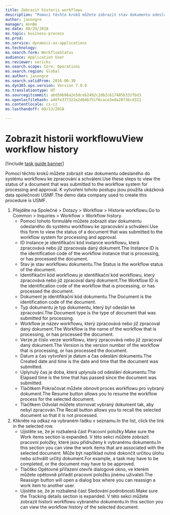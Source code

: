 ```yaml
--- 
title: Zobrazit historii workflowu
description: "Pomocí těchto kroků můžete zobrazit stav dokumentu odeslaného do systému workflowu ke zpracování a schválení."
author: jasongre
manager: AnnBe
ms.date: 08/29/2018
ms.topic: business-process
ms.prod: 
ms.service: dynamics-ax-applications
ms.technology: 
ms.search.form: WorkflowStatus
audience: Application User
ms.reviewer: sericks
ms.search.scope: Core, Operations
ms.search.region: Global
ms.author: jasongre
ms.search.validFrom: 2016-06-30
ms.dyn365.ops.version: Version 7.0.0
ms.translationtype: HT
ms.sourcegitcommit: abd59b96a2e5dceb2492c2db2c617485b332fbd3
ms.openlocfilehash: a40fe377322e2d64b751f6cace3eda20736cd321
ms.contentlocale: cs-cz
ms.lasthandoff: 09/13/2018

---
```

# <a name="view-workflow-history"></a><span data-ttu-id="3eb7c-103">Zobrazit historii workflowu</span><span class="sxs-lookup"><span data-stu-id="3eb7c-103">View workflow history</span></span>

[!include [task guide banner](../../includes/task-guide-banner.md)]

<span data-ttu-id="3eb7c-104">Pomocí těchto kroků můžete zobrazit stav dokumentu odeslaného do systému workflowu ke zpracování a schválení.</span><span class="sxs-lookup"><span data-stu-id="3eb7c-104">Use these steps to view the status of a document that was submitted to the workflow system for processing and approval.</span></span> <span data-ttu-id="3eb7c-105">K vytvoření tohoto postupu jsou použita ukázková data společnosti USMF.</span><span class="sxs-lookup"><span data-stu-id="3eb7c-105">The demo data company used to create this procedure is USMF.</span></span>

1. <span data-ttu-id="3eb7c-106">Přejděte na Společné > Dotazy > Workflow > Historie workflowu.</span><span class="sxs-lookup"><span data-stu-id="3eb7c-106">Go to Common > Inquiries > Workflow > Workflow history.</span></span>
    * <span data-ttu-id="3eb7c-107">Pomocí tohoto formuláře můžete zobrazit stav dokumentu odeslaného do systému workflowu ke zpracování a schválení.</span><span class="sxs-lookup"><span data-stu-id="3eb7c-107">Use this form to view the status of a document that was submitted to the workflow system for processing and approval.</span></span>  
    * <span data-ttu-id="3eb7c-108">ID instance je identifikační kód instance workflowu, která zpracovává nebo již zpracovala daný dokument.</span><span class="sxs-lookup"><span data-stu-id="3eb7c-108">The Instance ID is      the identification code of the workflow instance that is processing, or has processed the document.</span></span>  
    * <span data-ttu-id="3eb7c-109">Stav je stav workflowu dokumentu.</span><span class="sxs-lookup"><span data-stu-id="3eb7c-109">The Status is the workflow status of the document.</span></span>  
    * <span data-ttu-id="3eb7c-110">Identifikační kód workflowu je identifikační kód workflowu, který zpracovává nebo již zpracoval daný dokument.</span><span class="sxs-lookup"><span data-stu-id="3eb7c-110">The Workflow ID is the identification code of the workflow that is processing, or has processed the document.</span></span>  
    * <span data-ttu-id="3eb7c-111">Dokument je identifikační kód dokumentu.</span><span class="sxs-lookup"><span data-stu-id="3eb7c-111">The Document is the identification code of the document.</span></span>  
    * <span data-ttu-id="3eb7c-112">Typ dokumentu je typ dokumentu, který byl odeslán ke zpracování.</span><span class="sxs-lookup"><span data-stu-id="3eb7c-112">The Document type is the type of document that was submitted for processing.</span></span>  
    * <span data-ttu-id="3eb7c-113">Workflow je název workflowu, který zpracovává nebo již zpracoval daný dokument.</span><span class="sxs-lookup"><span data-stu-id="3eb7c-113">The Workflow is the name of the workflow that is processing, or has processed the document.</span></span>  
    * <span data-ttu-id="3eb7c-114">Verze je číslo verze workflowu, který zpracovává nebo již zpracoval daný dokument.</span><span class="sxs-lookup"><span data-stu-id="3eb7c-114">The Version is the version number of the workflow that is processing, or has processed the document.</span></span>  
    * <span data-ttu-id="3eb7c-115">Datum a čas vytvoření je datum a čas odeslání dokumentu.</span><span class="sxs-lookup"><span data-stu-id="3eb7c-115">The Created date and time is the date and time that the document was submitted.</span></span>  
    * <span data-ttu-id="3eb7c-116">Uplynulý čas je doba, která uplynula od odeslání dokumentu.</span><span class="sxs-lookup"><span data-stu-id="3eb7c-116">The Elapsed time is the time that has passed since the document was submitted.</span></span>  
    * <span data-ttu-id="3eb7c-117">Tlačítkem Pokračovat můžete obnovit proces workflowu pro vybraný dokument.</span><span class="sxs-lookup"><span data-stu-id="3eb7c-117">The Resume button allows you to resume the workflow process for the selected document.</span></span>  
    * <span data-ttu-id="3eb7c-118">Tlačítkem Odvolat můžete stornovat vybraný dokument tak, aby nebyl zpracován.</span><span class="sxs-lookup"><span data-stu-id="3eb7c-118">The Recall button allows you to recall the selected document so that it is not processed.</span></span>   
2. <span data-ttu-id="3eb7c-119">Klikněte na odkaz na vybraném řádku v seznamu.</span><span class="sxs-lookup"><span data-stu-id="3eb7c-119">In the list, click the link in the selected row.</span></span>
    * <span data-ttu-id="3eb7c-120">Ujistěte se, že je rozbalená část Pracovní položky.</span><span class="sxs-lookup"><span data-stu-id="3eb7c-120">Make sure the Work items section is expanded.</span></span>    <span data-ttu-id="3eb7c-121">V této sekci můžete zobrazit pracovní položky, které jsou přidruženy k vybranému dokumentu.</span><span class="sxs-lookup"><span data-stu-id="3eb7c-121">In this section you can view the work items that are associated with the selected document.</span></span> <span data-ttu-id="3eb7c-122">Může být například nutné dokončit určitou úlohu nebo schválit určitý dokument.</span><span class="sxs-lookup"><span data-stu-id="3eb7c-122">For example, a task may have to be completed, or the document may have to be approved.</span></span>  
    * <span data-ttu-id="3eb7c-123">Tlačítko Opětovné přiřazení otevře dialogové okno, ve kterém můžete opětovně přiřadit pracovní položku jinému uživateli.</span><span class="sxs-lookup"><span data-stu-id="3eb7c-123">The Reassign button will open a dialog box where you can reassign a work item to another user.</span></span>  
    * <span data-ttu-id="3eb7c-124">Ujistěte se, že je rozbalená část Sledování podrobností.</span><span class="sxs-lookup"><span data-stu-id="3eb7c-124">Make sure the Tracking details section is expanded.</span></span>    <span data-ttu-id="3eb7c-125">V této sekci můžete zobrazit historii workflowu vybraného dokumentu.</span><span class="sxs-lookup"><span data-stu-id="3eb7c-125">In this section you can view the workflow history of the selected document.</span></span>  


